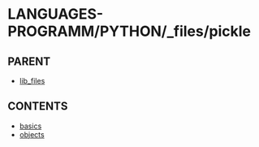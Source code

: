 # LANGUAGES-PROGRAMM/PYTHON/_files/pickle

## PARENT  
*	[lib_files](../README.md)  

## CONTENTS  
*	[basics](basics.md)  
*	[objects](objects.md)  


